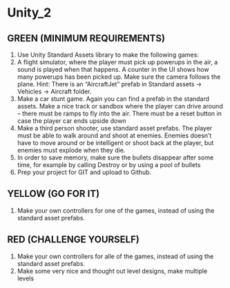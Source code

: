 # Unity_2


## GREEN (MINIMUM REQUIREMENTS)

1. Use Unity Standard Assets library to make the following games:
2. A flight simulator, where the player must pick up powerups in the air, a sound is played when that happens. A
counter in the UI shows how many powerups has been picked up. Make sure the camera follows the plane.
Hint: There is an “AircraftJet” prefab in Standard assets -> Vehicles -> Aircraft folder.
3. Make a car stunt game. Again you can find a prefab in the standard assets. Make a nice track or sandbox
where the player can drive around – there must be ramps to fly into the air. There must be a reset button in
case the player car ends upside down
4. Make a third person shooter, use standard asset prefabs. The player must be able to walk around and shoot
at enemies. Enemies doesn’t have to move around or be intelligent or shoot back at the player, but enemies
must explode when they die.
5. In order to save memory, make sure the bullets disappear after some time, for example by calling Destroy or
by using a pool of bullets
6. Prep your project for GIT and upload to Github.

## YELLOW (GO FOR IT)
1. Make your own controllers for one of the games, instead of using the standard asset prefabs.

## RED (CHALLENGE YOURSELF)
1. Make your own controllers for alle of the games, instead of using the standard asset prefabs.
2. Make some very nice and thought out level designs, make multiple levels
